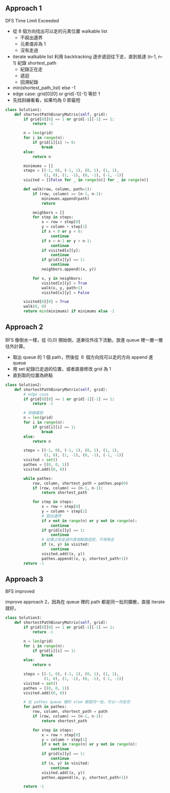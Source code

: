 ## Approach 1

DFS
Time Limit Exceeded

* 從 8 個方向找出可以走的元素位置 walkable list
    * 不超出邊界
    * 元素值非為 1
    * 沒有走過
* iterate walkable list 利用 backtracking 逐步遞迴往下走，直到抵達 (n-1, n-1) 紀錄 shortest_path
    * 紀錄正在走
    * 遞迴
    * 回溯紀錄
* min(shortest_path_list) else -1
* edge case: grid[0][0] or grid[-1][-1] 等於 1
* 先找斜線看看，如果均為 0 即最短

```python
class Solution1:
    def shortestPathBinaryMatrix(self, grid):
        if grid[0][0] == 1 or grid[-1][-1] == 1:
            return -1

        n = len(grid)
        for i in range(n):
            if grid[i][i] != 0:
                break
        else:
            return n

        minimums = []
        steps = [(-1, 0), (-1, 1), (0, 1), (1, 1),
                 (1, 0), (1, -1), (0, -1), (-1, -1)]
        visited = [[False for _ in range(n)] for _ in range(n)]

        def walk(row, column, path=1):
            if (row, column) == (n-1, n-1):
                minimums.append(path)
                return

            neighbors = []
            for step in steps:
                x = row + step[0]
                y = column + step[1]
                if x < 0 or y < 0:
                    continue
                if x > n-1 or y > n-1:
                    continue
                if visited[x][y]:
                    continue
                if grid[x][y] == 1:
                    continue
                neighbors.append((x, y))

            for x, y in neighbors:
                visited[x][y] = True
                walk(x, y, path+1)
                visited[x][y] = False

        visited[0][0] = True
        walk(0, 0)
        return min(minimums) if minimums else -1
```

## Approach 2

BFS
像倒水一樣，從 (0,0) 開始倒，逐漸往外往下流動，放進 queue 裡一層一層往外計算。

* 取出 queue 的 1 個 path，然後從 ８ 個方向找可以走的方向 append 進 queue
* 用 set 紀錄已走過的位置，或者直接修改 grid 為 1
* 直到取的位置為終點

```python
class Solution2:
    def shortestPathBinaryMatrix(self, grid):
        # edge case
        if grid[0][0] == 1 or grid[-1][-1] == 1:
            return -1

        # 斜線最短
        n = len(grid)
        for i in range(n):
            if grid[i][i] == 1:
                break
        else:
            return n

        steps = [(-1, 0), (-1, 1), (0, 1), (1, 1),
                 (1, 0), (1, -1), (0, -1), (-1, -1)]
        visited = set()
        pathes = [(0, 0, 1)]
        visited.add((0, 0))

        while pathes:
            row, column, shortest_path = pathes.pop(0)
            if (row, column) == (n-1, n-1):
                return shortest_path

            for step in steps:
                x = row + step[0]
                y = column + step[1]
                # 超出邊界
                if x not in range(n) or y not in range(n):
                    continue
                if grid[x][y] == 1:
                    continue
                # 如果之前走過代表相較路徑短，不用再走
                if (x, y) in visited:
                    continue
                visited.add((x, y))
                pathes.append((x, y, shortest_path+1))
        return -1
```

## Approach 3

BFS improved

improve approach 2，因為在 queue 裡的 path 都是同一批的擴散，直接 iterate 就好。

```python
class Solution3:
    def shortestPathBinaryMatrix(self, grid):
        if grid[0][0] == 1 or grid[-1][-1] == 1:
            return -1

        n = len(grid)
        for i in range(n):
            if grid[i][i] == 1:
                break
        else:
            return n

        steps = [(-1, 0), (-1, 1), (0, 1), (1, 1),
                 (1, 0), (1, -1), (0, -1), (-1, -1)]
        visited = set()
        pathes = [(0, 0, 1)]
        visited.add((0, 0))

        # 在 pathes queue 裡的 elem 都是同一批，可以一次走完
        for path in pathes:
            row, column, shortest_path = path
            if (row, column) == (n-1, n-1):
                return shortest_path

            for step in steps:
                x = row + step[0]
                y = column + step[1]
                if x not in range(n) or y not in range(n):
                    continue
                if grid[x][y] == 1:
                    continue
                if (x, y) in visited:
                    continue
                visited.add((x, y))
                pathes.append((x, y, shortest_path+1))

        return -1
```